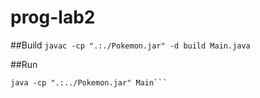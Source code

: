 # prog-lab2

##Build
```javac -cp ".:./Pokemon.jar" -d build Main.java```

##Run
```cd build
java -cp ".:../Pokemon.jar" Main```
